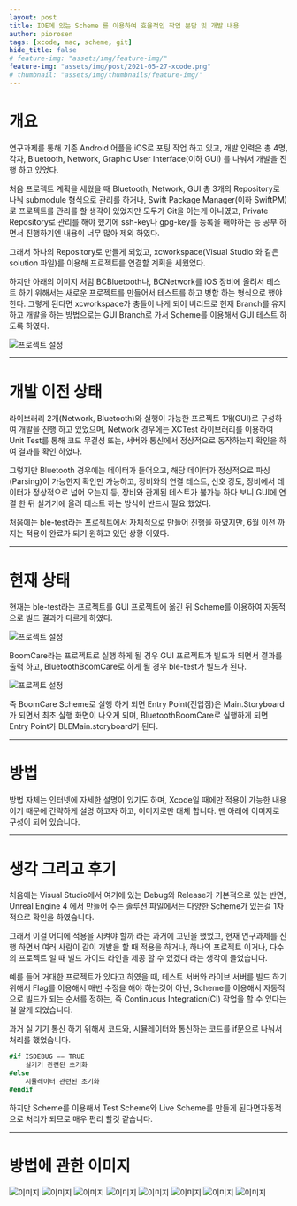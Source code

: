 ```yaml
---
layout: post
title: IDE에 있는 Scheme 를 이용하여 효율적인 작업 분담 및 개발 내용
author: piorosen
tags: [xcode, mac, scheme, git]
hide_title: false
# feature-img: "assets/img/feature-img/"
feature-img: "assets/img/post/2021-05-27-xcode.png"
# thumbnail: "assets/img/thumbnails/feature-img/"
---
```


# 개요

연구과제를 통해 기존 Android 어플을 iOS로 포팅 작업 하고 있고, 개발 인력은 총 4명, 각자, Bluetooth, Network, Graphic User Interface(이하 GUI) 를 나눠서 개발을 진행 하고 있었다.

처음 프로젝트 계획을 세웠을 때 Bluetooth, Network, GUI 총 3개의 Repository로 나눠 submodule 형식으로 관리를 하거나, Swift Package Manager(이하 SwiftPM)로 프로젝트를 관리를 할 생각이 있었지만 모두가 Git을 아는게 아니였고, Private Repository로 관리를 해야 했기에 ssh-key나 gpg-key를 등록을 해야하는 등 공부 하면서 진행하기엔 내용이 너무 많아 제외 하였다.

그래서 하나의 Repository로 만들게 되었고, xcworkspace(Visual Studio 와 같은 solution 파일)를 이용해 프로젝트를 연결할 계획을 세웠었다.

하지만 아래의 이미지 처럼 BCBluetooth나, BCNetwork를 iOS 장비에 올려서 테스트 하기 위해서는 새로운 프로젝트를 만들어서 테스트를 하고 병합 하는 형식으로 했야 한다.
그렇게 된다면 xcworkspace가 충돌이 나게 되어 버리므로 현재 Branch를 유지 하고 개발을 하는 방법으로는 GUI Branch로 가서 Scheme를 이용해서 GUI 테스트 하도록 하였다.

![프로젝트 설정](/assets/img/post/2021-05-27-projectfile.png)

---

# 개발 이전 상태

라이브러리 2개(Network, Bluetooth)와 실행이 가능한 프로젝트 1개(GUI)로 구성하여 개발을 진행 하고 있었으며, Network 경우에는 XCTest 라이브러리를 이용하여 Unit Test를 통해 코드 무결성 또는, 서버와 통신에서 정상적으로 동작하는지 확인을 하여 결과를 확인 하였다.

그렇지만 Bluetooth 경우에는 데이터가 들어오고, 해당 데이터가 정상적으로 파싱(Parsing)이 가능한지 확인만 가능하고, 장비와의 연결 테스트, 신호 강도, 장비에서 데이터가 정상적으로 넘어 오는지 등, 장비와 관계된 테스트가 불가능 하다 보니 GUI에 연결 한 뒤 실기기에 올려 테스트 하는 방식이 반드시 필요 했었다.

처음에는 ble-test라는 프로젝트에서 자체적으로 만들어 진행을 하였지만, 6월 이전 까지는 적용이 완료가 되기 원하고 있던 상황 이였다.

---

# 현재 상태

현재는 ble-test라는 프로젝트를 GUI 프로젝트에 옮긴 뒤 Scheme를 이용하여 자동적으로 빌드 결과가 다르게 하였다.

![프로젝트 설정](/assets/img/post/2021-05-27-schemestate.png)

BoomCare라는 프로젝트로 실행 하게 될 경우 GUI 프로젝트가 빌드가 되면서 결과를 출력 하고, BluetoothBoomCare로 하게 될 경우 ble-test가 빌드가 된다.

![프로젝트 설정](/assets/img/post/2021-05-27-nowprojectfile.png)

즉 BoomCare Scheme로 실행 하게 되면 Entry Point(진입점)은 Main.Storyboard가 되면서
최초 실행 화면이 나오게 되며, BluetoothBoomCare로 실행하게 되면 Entry Point가 BLEMain.storyboard가 된다.

---

# 방법

방법 자체는 인터넷에 자세한 설명이 있기도 하며, Xcode일 때에만 적용이 가능한 내용이기 때문에 간략하게 설명 하고자 하고, 이미지로만 대체 합니다. 맨 아래에 이미지로 구성이 되어 있습니다.

---

# 생각 그리고 후기

처음에는 Visual Studio에서 여기에 있는 Debug와 Release가 기본적으로 있는 반면, Unreal Engine 4 에서 만들어 주는 솔루션 파일에서는 다양한 Scheme가 있는걸 1차적으로 확인을 하였습니다.

그래서 이걸 어디에 적용을 시켜야 할까 라는 과거에 고민을 했었고, 현재 연구과제를 진행 하면서 여러 사람이 같이 개발을 할 때 적용을 하거나, 하나의 프로젝트 이거나, 다수의 프로젝트 일 때 빌드 가이드 라인을 제공 할 수 있겠다 라는 생각이 들었습니다.

예를 들어 거대한 프로젝트가 있다고 하였을 때, 테스트 서버와 라이브 서버를 빌드 하기 위해서 Flag를 이용해서 매번 수정을 해야 하는것이 아닌, Scheme를 이용해서 자동적으로 빌드가 되는 순서를 정하는, 즉 Continuous Integration(CI) 작업을 할 수 있다는 걸 알게 되었습니다.

과거 실 기기 통신 하기 위해서 코드와, 시뮬레이터와 통신하는 코드를 if문으로 나눠서 처리를 했었습니다.

```cs
#if ISDEBUG == TRUE
    실기기 관련된 초기화
#else
    시뮬레이터 관련된 초기화
#endif
```

하지만 Scheme를 이용해서 Test Scheme와 Live Scheme를 만들게 된다면자동적으로 처리가 되므로 매우 편리 할것 같습니다.

---

# 방법에 관한 이미지

![이미지](/assets/img/post/2021-05-27-dude1.png)
![이미지](/assets/img/post/2021-05-27-dude2.png)
![이미지](/assets/img/post/2021-05-27-dude3.png)
![이미지](/assets/img/post/2021-05-27-dude4.png)
![이미지](/assets/img/post/2021-05-27-dude5.png)
![이미지](/assets/img/post/2021-05-27-dude6.png)
![이미지](/assets/img/post/2021-05-27-dude7.png)
![이미지](/assets/img/post/2021-05-27-dude8.png)
